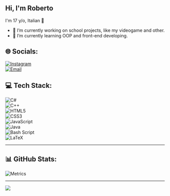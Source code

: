 ## Hi, I'm Roberto  
I'm 17 y/o, Italian 🤌  

- 🔭 I’m currently working on school projects, like my videogame and other.  
- 🌱 I’m currently learning OOP and front-end developing.  

## 🌐 Socials:  
[![Instagram](https://img.shields.io/badge/Instagram-%23E4405F.svg?logo=Instagram&logoColor=white)](https://instagram.com/rob__erto_)  
[![Email](https://img.shields.io/badge/Email-D14836?logo=gmail&logoColor=white)](mailto:robertocarello007@gmail.com)  

## 💻 Tech Stack:  
![C#](https://img.shields.io/badge/c%23-%23239120.svg?style=for-the-badge&logo=csharp&logoColor=white)  
![C++](https://img.shields.io/badge/c++-%2300599C.svg?style=for-the-badge&logo=c%2B%2B&logoColor=white)  
![HTML5](https://img.shields.io/badge/html5-%23E34F26.svg?style=for-the-badge&logo=html5&logoColor=white)  
![CSS3](https://img.shields.io/badge/css3-%231572B6.svg?style=for-the-badge&logo=css3&logoColor=white)  
![JavaScript](https://img.shields.io/badge/javascript-%23323330.svg?style=for-the-badge&logo=javascript&logoColor=%23F7DF1E)  
![Java](https://img.shields.io/badge/java-%23ED8B00.svg?style=for-the-badge&logo=openjdk&logoColor=white)  
![Bash Script](https://img.shields.io/badge/bash_script-%23121011.svg?style=for-the-badge&logo=gnu-bash&logoColor=white)  
![LaTeX](https://img.shields.io/badge/latex-%23008080.svg?style=for-the-badge&logo=latex&logoColor=white)  

---

## 📊 GitHub Stats:  
![Metrics](https://github.com/robbietto/robbietto/blob/main/metrics.svg)  

---

[![](https://visitcount.itsvg.in/api?id=robbietto&icon=0&color=8)](https://visitcount.itsvg.in)
